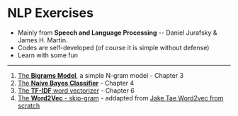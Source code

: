 # NLP Exercises

- Mainly from **Speech and Language Processing** -- Daniel Jurafsky & James H. Martin.
- Codes are self-developed (of course it is simple without defense)
- Learn with some fun

---

1. [The **Bigrams Model**](https://github.com/amalinadhi/NLP_exercises/blob/main/bigrams.py), a simple N-gram model - Chapter 3
2. [The **Naive Bayes Classifier**](https://github.com/amalinadhi/NLP_exercises/blob/main/naive_bayes_classifier.py) - Chapter 4
3. [The **TF-IDF** word vectorizer](https://github.com/amalinadhi/NLP_exercises/blob/main/tf_idf.py) - Chapter 6
4. [The **Word2Vec** - skip-gram](https://github.com/amalinadhi/NLP_exercises/blob/main/word2vec.py) - addapted from [Jake Tae Word2vec from scratch](https://jaketae.github.io/study/word2vec/)
